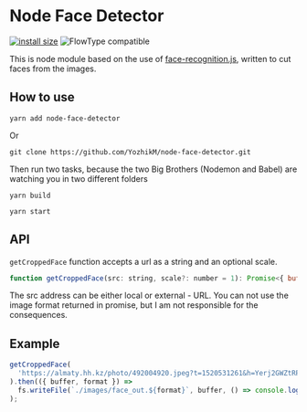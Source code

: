 # Node Face Detector

[![install size](https://packagephobia.now.sh/badge?p=node-face-detector@1.0.2)](https://packagephobia.now.sh/result?p=node-face-detector@1.0.2)
![FlowType compatible](https://img.shields.io/badge/flowtype-compatible-brightgreen.svg)

This is node module based on the use of [face-recognition.js](https://github.com/justadudewhohacks/face-recognition.js), written to cut faces from the images.

## How to use

```
yarn add node-face-detector
```

Or

```
git clone https://github.com/YozhikM/node-face-detector.git
```

Then run two tasks, because the two Big Brothers (Nodemon and Babel) are watching you in two different folders

```
yarn build

yarn start
```

## API

`getCroppedFace` function accepts a url as a string and an optional scale.

```js
function getCroppedFace(src: string, scale?: number = 1): Promise<{ buffer: Buffer, format: string }>
```

The src address can be either local or external - URL.
You can not use the image format returned in promise, but I am not responsible for the consequences.

## Example

```js
getCroppedFace(
  'https://almaty.hh.kz/photo/492004920.jpeg?t=1520531261&h=Yerj2GWZtRPEUR6cQFGSjw'
).then(({ buffer, format }) =>
  fs.writeFile(`./images/face_out.${format}`, buffer, () => console.log('file writted'))
);
```
